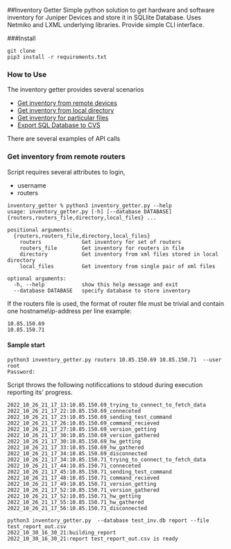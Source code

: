 ##Inventory Getter
Simple python solution to get hardware and software inventory for Juniper Devices and store it in SQLlite Database.
Uses Netmiko and LXML underlying libraries. Provide simple CLI interface.

###Install
```
git clone 
pip3 install -r requirements.txt
```

### How to Use
The inventory getter provides several scenarios 
- [Get inventory from remote devices](#get-inventory-from-remote-devices)
- [Get inventory from local directory](#get-inventory-from-local-directory)
- [Get inventory for particular files](#get-inventory-for-single)
- [Export SQL Database to CVS](#export-sql-database-to-csv)

There are several examples of API calls

### Get inventory from remote routers
Script requires several attributes to login, 
- username
- routers
```
inventory_getter % python3 inventory_getter.py --help
usage: inventory_getter.py [-h] [--database DATABASE] {routers,routers_file,directory,local_files} ...

positional arguments:
  {routers,routers_file,directory,local_files}
    routers             Get inventory for set of routers
    routers_file        Get inventory for routers in file
    directory           Get inventory from xml files stored in local directory
    local_files         Get inventory from single pair of xml files

optional arguments:
  -h, --help            show this help message and exit
  --database DATABASE   specify database to store inventory
```

If the routers file is used, the format of router file must be trivial and contain one hostname\ip-address per line
example:

```
10.85.150.69
10.85.150.71
```
#### Sample start
```
python3 inventory_getter.py routers 10.85.150.69 10.85.150.71  --user root    
Password: 
```

Script throws the following notificcations to stdoud during execution reporting its' progress.

```
2022_10_26_21_17_13:10.85.150.69_trying_to_connect_to_fetch_data
2022_10_26_21_17_22:10.85.150.69_conneceted
2022_10_26_21_17_23:10.85.150.69_sending_test_command
2022_10_26_21_17_26:10.85.150.69_command_recieved
2022_10_26_21_17_27:10.85.150.69_version_getting
2022_10_26_21_17_30:10.85.150.69_version_gathered
2022_10_26_21_17_30:10.85.150.69_hw_getting
2022_10_26_21_17_33:10.85.150.69_hw_gathered
2022_10_26_21_17_34:10.85.150.69_disconnected
2022_10_26_21_17_34:10.85.150.71_trying_to_connect_to_fetch_data
2022_10_26_21_17_44:10.85.150.71_conneceted
2022_10_26_21_17_45:10.85.150.71_sending_test_command
2022_10_26_21_17_48:10.85.150.71_command_recieved
2022_10_26_21_17_49:10.85.150.71_version_getting
2022_10_26_21_17_52:10.85.150.71_version_gathered
2022_10_26_21_17_52:10.85.150.71_hw_getting
2022_10_26_21_17_55:10.85.150.71_hw_gathered
2022_10_26_21_17_56:10.85.150.71_disconnected
```

```
python3 inventory_getter.py  --database test_inv.db report --file test_report_out.csv
2022_10_30_16_30_21:building_report
2022_10_30_16_30_21:report test_report_out.csv is ready
```
